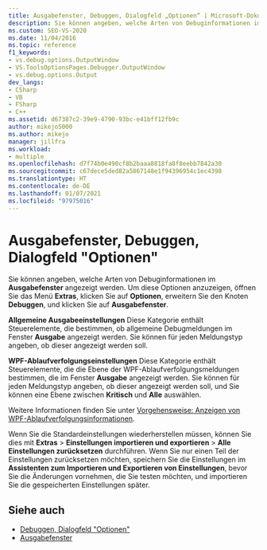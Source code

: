 ```yaml
---
title: Ausgabefenster, Debuggen, Dialogfeld „Optionen“ | Microsoft-Dokumentation
description: Sie können angeben, welche Arten von Debuginformationen im Ausgabefenster angezeigt werden. In diesem Artikel erfahren Sie, wo Sie dies tun können und welche Arten von Informationen Sie steuern können.
ms.custom: SEO-VS-2020
ms.date: 11/04/2016
ms.topic: reference
f1_keywords:
- vs.debug.options.OutputWindow
- VS.ToolsOptionsPages.Debugger.OutputWindow
- vs.debug.options.Output
dev_langs:
- CSharp
- VB
- FSharp
- C++
ms.assetid: d67387c2-39e9-4790-93bc-e41bff12fb9c
author: mikejo5000
ms.author: mikejo
manager: jillfra
ms.workload:
- multiple
ms.openlocfilehash: d7f74b0e490cf8b2baaa8818fa8f8eebb7842a30
ms.sourcegitcommit: c67dece5ded82a5867148e1f94396954c1ec4398
ms.translationtype: HT
ms.contentlocale: de-DE
ms.lasthandoff: 01/07/2021
ms.locfileid: "97975016"
---
```

# <a name="output-window-debugging-options-dialog-box"></a>Ausgabefenster, Debuggen, Dialogfeld "Optionen"
Sie können angeben, welche Arten von Debuginformationen im **Ausgabefenster** angezeigt werden. Um diese Optionen anzuzeigen, öffnen Sie das Menü **Extras**, klicken Sie auf **Optionen**, erweitern Sie den Knoten **Debuggen**, und klicken Sie auf **Ausgabefenster**.

**Allgemeine Ausgabeeinstellungen** Diese Kategorie enthält Steuerelemente, die bestimmen, ob allgemeine Debugmeldungen im Fenster **Ausgabe** angezeigt werden. Sie können für jeden Meldungstyp angeben, ob dieser angezeigt werden soll.

**WPF-Ablaufverfolgungseinstellungen** Diese Kategorie enthält Steuerelemente, die die Ebene der WPF-Ablaufverfolgungsmeldungen bestimmen, die im Fenster **Ausgabe** angezeigt werden. Sie können für jeden Meldungstyp angeben, ob dieser angezeigt werden soll, und Sie können eine Ebene zwischen **Kritisch** und **Alle** auswählen.

Weitere Informationen finden Sie unter [Vorgehensweise: Anzeigen von WPF-Ablaufverfolgungsinformationen](../debugger/how-to-display-wpf-trace-information.md).

Wenn Sie die Standardeinstellungen wiederherstellen müssen, können Sie dies mit **Extras** > **Einstellungen importieren und exportieren** > **Alle Einstellungen zurücksetzen** durchführen. Wenn Sie nur einen Teil der Einstellungen zurücksetzen möchten, speichern Sie die Einstellungen im **Assistenten zum Importieren und Exportieren von Einstellungen**, bevor Sie die Änderungen vornehmen, die Sie testen möchten, und importieren Sie die gespeicherten Einstellungen später.

## <a name="see-also"></a>Siehe auch
- [Debuggen, Dialogfeld "Optionen"](../debugger/debugging-options-dialog-box.md)
- [Ausgabefenster](../ide/reference/output-window.md)